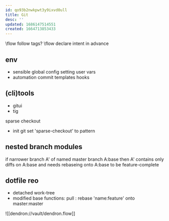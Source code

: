 ```yaml
---
id: qo93b2nwkpwt3y9ixvd0ull
title: Git
desc: ''
updated: 1686147514551
created: 1664713853433
---
```


\flow follow tags?
\flow declare intent in advance

## env
- sensible global config
  setting user vars
- automation
  commit templates
  hooks

## (cli)tools
- gitui
- tig

sparse checkout
  - init git
    set 'sparse-checkout' to pattern

## nested branch modules
if narrower branch A' of named master branch A:base
  then A' contains only diffs on A:base and needs rebaseing onto A:base to be feature-complete

## dotfile reo
- detached work-tree
- modified base functions:
  pull : rebase 'name:feature' onto master:master

![[dendron://vault/dendron.flow]]
